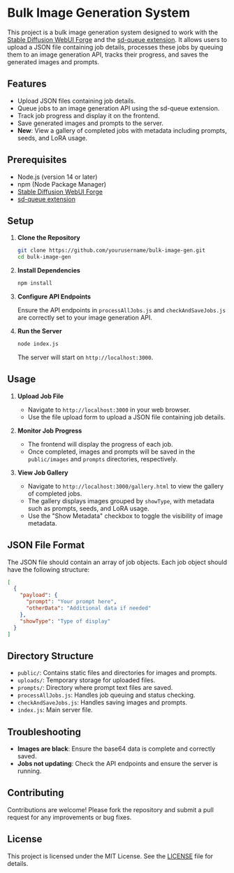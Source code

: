 # Bulk Image Generation System

This project is a bulk image generation system designed to work with the [Stable Diffusion WebUI Forge](https://github.com/lllyasviel/stable-diffusion-webui-forge) and the [sd-queue extension](https://github.com/nmygle/sd-queue). It allows users to upload a JSON file containing job details, processes these jobs by queuing them to an image generation API, tracks their progress, and saves the generated images and prompts.

## Features

- Upload JSON files containing job details.
- Queue jobs to an image generation API using the sd-queue extension.
- Track job progress and display it on the frontend.
- Save generated images and prompts to the server.
- **New**: View a gallery of completed jobs with metadata including prompts, seeds, and LoRA usage.

## Prerequisites

- Node.js (version 14 or later)
- npm (Node Package Manager)
- [Stable Diffusion WebUI Forge](https://github.com/lllyasviel/stable-diffusion-webui-forge)
- [sd-queue extension](https://github.com/nmygle/sd-queue)

## Setup

1. **Clone the Repository**

   ```bash
   git clone https://github.com/yourusername/bulk-image-gen.git
   cd bulk-image-gen
   ```

2. **Install Dependencies**

   ```bash
   npm install
   ```

3. **Configure API Endpoints**

   Ensure the API endpoints in `processAllJobs.js` and `checkAndSaveJobs.js` are correctly set to your image generation API.

4. **Run the Server**

   ```bash
   node index.js
   ```

   The server will start on `http://localhost:3000`.

## Usage

1. **Upload Job File**

   - Navigate to `http://localhost:3000` in your web browser.
   - Use the file upload form to upload a JSON file containing job details.

2. **Monitor Job Progress**

   - The frontend will display the progress of each job.
   - Once completed, images and prompts will be saved in the `public/images` and `prompts` directories, respectively.

3. **View Job Gallery**

   - Navigate to `http://localhost:3000/gallery.html` to view the gallery of completed jobs.
   - The gallery displays images grouped by `showType`, with metadata such as prompts, seeds, and LoRA usage.
   - Use the "Show Metadata" checkbox to toggle the visibility of image metadata.

## JSON File Format

The JSON file should contain an array of job objects. Each job object should have the following structure:

```json
[
  {
    "payload": {
      "prompt": "Your prompt here",
      "otherData": "Additional data if needed"
    },
    "showType": "Type of display"
  }
]
```

## Directory Structure

- `public/`: Contains static files and directories for images and prompts.
- `uploads/`: Temporary storage for uploaded files.
- `prompts/`: Directory where prompt text files are saved.
- `processAllJobs.js`: Handles job queuing and status checking.
- `checkAndSaveJobs.js`: Handles saving images and prompts.
- `index.js`: Main server file.

## Troubleshooting

- **Images are black**: Ensure the base64 data is complete and correctly saved.
- **Jobs not updating**: Check the API endpoints and ensure the server is running.

## Contributing

Contributions are welcome! Please fork the repository and submit a pull request for any improvements or bug fixes.

## License

This project is licensed under the MIT License. See the [LICENSE](LICENSE) file for details.
